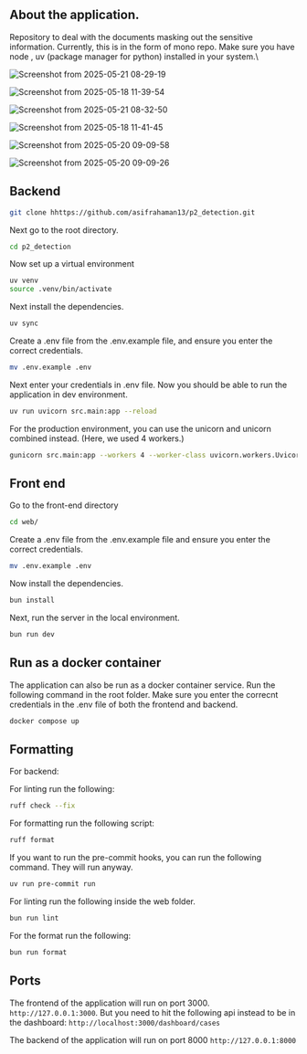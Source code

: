 ## About the application.

Repository to deal with the documents masking out the sensitive information. Currently, this is in the form of mono repo. Make sure you have node , uv (package manager for python) installed in your system.\


![Screenshot from 2025-05-21 08-29-19](https://github.com/user-attachments/assets/082b7da6-e97a-45f1-a333-69b746a0889d)

![Screenshot from 2025-05-18 11-39-54](https://github.com/user-attachments/assets/df21a377-4707-4eff-9e3a-afdeb1c0df0f)

![Screenshot from 2025-05-21 08-32-50](https://github.com/user-attachments/assets/933905b4-5293-4ee6-9887-47f1ab50698a)

![Screenshot from 2025-05-18 11-41-45](https://github.com/user-attachments/assets/47d4acc6-03e6-4ffa-9b44-3912758d9b6f)

![Screenshot from 2025-05-20 09-09-58](https://github.com/user-attachments/assets/20b53c7b-e44d-4c70-ba93-97ad58e944d2)

![Screenshot from 2025-05-20 09-09-26](https://github.com/user-attachments/assets/c9785721-3021-4517-9dd5-574cecd7edf5)


## Backend

```bash
git clone hhttps://github.com/asifrahaman13/p2_detection.git
```

Next go to the root directory.

```bash
cd p2_detection
```

Now set up a virtual environment

```bash
uv venv
source .venv/bin/activate
```

Next install the dependencies.

```bash
uv sync
```

Create a .env file from the .env.example file, and ensure you enter the correct credentials.

```bash
mv .env.example .env
```

Next enter your credentials in .env file. Now you should be able to run the application in dev environment.

```bash
uv run uvicorn src.main:app --reload
```

For the production environment, you can use the unicorn and unicorn combined instead. (Here, we used 4 workers.)

```bash
gunicorn src.main:app --workers 4 --worker-class uvicorn.workers.UvicornWorker --bind 0.0.0.0:8000
```

## Front end

Go to the front-end directory

```bash
cd web/
```

Create a .env file from the .env.example file and ensure you enter the correct credentials.

```bash
mv .env.example .env
```

Now install the dependencies.

```bash
bun install
```

Next, run the server in the local environment.

```bash
bun run dev
```

## Run as a docker container

The application can also be run as a docker container service. Run the following command in the root folder. Make sure you enter the correcnt credentials in the .env file of both the frontend and backend.


```bash
docker compose up
```


## Formatting

For backend:

For linting run the following:

```bash
ruff check --fix
```

For formatting run the following script:

```bash
ruff format
```

If you want to run the pre-commit hooks, you can run the following command. They will run anyway.

```bash
uv run pre-commit run
```

For linting run the following inside the web folder.

```bash
bun run lint
```

For the format run the following:

```bash
bun run format
```

## Ports

The frontend of the application will run on port 3000. `http://127.0.0.1:3000`. But you need to hit the following api instead to be in the dashboard: `http://localhost:3000/dashboard/cases`

The backend of the application will run on port 8000 `http://127.0.0.1:8000`
